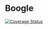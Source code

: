# Boogle

[![Coverage Status](https://coveralls.io/repos/github/swsnu/swpp17-team7/badge.svg?branch=master)](https://coveralls.io/github/swsnu/swpp17-team7?branch=master)

